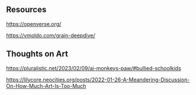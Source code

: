 ## Resources

https://openverse.org/

https://vmoldo.com/grain-deepdive/

## Thoughts on Art

https://pluralistic.net/2023/02/09/ai-monkeys-paw/#bullied-schoolkids

https://lilycore.neocities.org/posts/2022-01-26-A-Meandering-Discussion-On-How-Much-Art-Is-Too-Much

